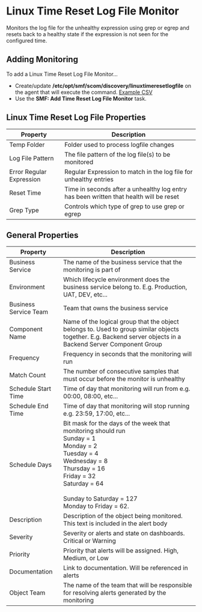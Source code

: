 ﻿# Linux Time Reset Log File Monitor
Monitors the log file for the unhealthy expression using grep or egrep and resets back to a healthy state if the expression is not seen for the configured time.

## Adding Monitoring

To add a Linux Time Reset Log File Monitor...

* Create/update **/etc/opt/smf/scom/discovery/linuxtimeresetlogfile** on the agent that will execute the command. [Example CSV](../Example%20Files/linuxtimeresetlogfile.csv)
* Use the **SMF: Add Time Reset Log File Monitor** task.

## Linux Time Reset Log File Properties 

|Property|Description|
|-|-|
|Temp Folder|Folder used to process logfile changes|
|Log File Pattern|The file pattern of the log file(s) to be monitored |
|Error Regular Expression|Regular Expression to match in the log file for unhealthy entries|
|Reset Time|Time in seconds after a unhealthy log entry has been written that health will be reset|
|Grep Type|Controls which type of grep to use grep or egrep|

## General Properties

|Property|Description|
|-|-|
|Business Service|The name of the business service that the monitoring is part of|
|Environment|Which lifecycle environment does the business service belong to. E.g. Production, UAT, DEV, etc...|
|Business Service Team|Team that owns the business service|
|Component Name|Name of the logical group that the object belongs to. Used to group similar objects together. E.g. Backend server objects in a Backend Server Component Group|
|Frequency|Frequency in seconds that the monitoring will run|
|Match Count|The number of consecutive samples that must occur before the monitor is unhealthy|
|Schedule Start Time|Time of day that monitoring will run from e.g. 00:00, 08:00, etc...|
|Schedule End Time|Time of day that monitoring will stop running e.g. 23:59, 17:00, etc...|
|Schedule Days|Bit mask for the days of the week that monitoring should run<br>Sunday = 1<br>  Monday = 2 <br>Tuesday = 4<br>Wednesday = 8<br>Thursday = 16<br>Friday = 32<br>Saturday = 64<br><br>Sunday to Saturday = 127<br>Monday to Friday = 62.|
|Description|Description of the object being monitored. This text is included in the alert body|
|Severity|Severity or alerts and state on dashboards. Critical or Warning|
|Priority|Priority that alerts will be assigned. High, Medium, or Low|
|Documentation|Link to documentation. Will be referenced in alerts|
|Object Team|The name of the team that will be responsible for resolving alerts generated by the monitoring|
